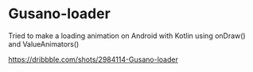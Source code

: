 # Gusano-loader

Tried to make a loading animation on Android with Kotlin using onDraw() and ValueAnimators()

https://dribbble.com/shots/2984114-Gusano-loader

